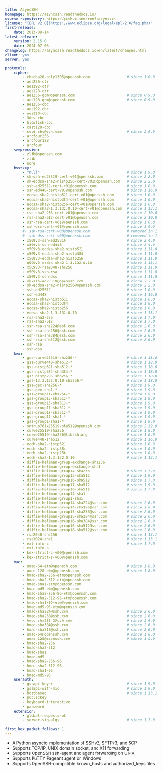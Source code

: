 ```yaml
---
title: AsyncSSH
homepage: https://asyncssh.readthedocs.io/
source-repository: https://github.com/ronf/asyncssh
license: "[EPL v2.0](https://www.eclipse.org/legal/epl-2.0/faq.php)"
first-release:
    date: 2013-09-14
latest-release:
    version: 2.15.0
    date: 2024-07-03
changelog: https://asyncssh.readthedocs.io/en/latest/changes.html
client: yes
server: yes

protocols:
    cipher:
        - chacha20-poly1305@openssh.com                 # since 1.0.0
        - aes256-ctr
        - aes192-ctr
        - aes128-ctr
        - aes256-gcm@openssh.com                        # since 0.9.0
        - aes128-gcm@openssh.com                        # since 0.9.0
        - aes256-cbc
        - aes192-cbc
        - aes128-cbc
        - 3des-cbc
        - blowfish-cbc
        - cast128-cbc
        - seed-cbc@ssh.com                              # since 2.6.0
        - arcfour256
        - arcfour128
        - arcfour
    compression:
        - zlib@openssh.com
        - zlib
        - none
    hostkey:
        - "null"                                        # since 1.9.0
        - sk-ssh-ed25519-cert-v01@openssh.com           # since 2.2.0
        - sk-ecdsa-sha2-nistp256-cert-v01@openssh.com   # since 2.2.0
        - ssh-ed25519-cert-v01@openssh.com              # since 1.0.0
        - ssh-ed448-cert-v01@openssh.com                # since 1.16.0
        - ecdsa-sha2-nistp521-cert-v01@openssh.com      # since 1.0.0
        - ecdsa-sha2-nistp384-cert-v01@openssh.com      # since 1.0.0
        - ecdsa-sha2-nistp256-cert-v01@openssh.com      # since 1.0.0
        - ecdsa-sha2-1.3.132.0.10-cert-v01@openssh.com  # since 1.13.1
        - rsa-sha2-256-cert-v01@openssh.com             # since 2.10.0
        - rsa-sha2-512-cert-v01@openssh.com             # since 2.10.0
        - ssh-rsa-cert-v01@openssh.com                  # since 1.0.0
        - ssh-dss-cert-v01@openssh.com                  # since 1.0.0
        #- ssh-rsa-cert-v00@openssh.com                 # removed in 1.3.2
        #- ssh-dss-cert-v00@openssh.com                 # removed in 1.3.2
        - x509v3-ssh-ed25519                            # since 2.4.0
        - x509v3-ssh-ed448                              # since 2.4.0
        - x509v3-ecdsa-sha2-nistp521                    # since 1.11.0
        - x509v3-ecdsa-sha2-nistp384                    # since 1.11.0
        - x509v3-ecdsa-sha2-nistp256                    # since 1.11.0
        - x509v3-ecdsa-sha2-1.3.132.0.10                # since 1.13.1
        - x509v3-rsa2048-sha256                         # since 1.11.0
        - x509v3-ssh-rsa                                # since 1.11.0
        - x509v3-ssh-dss                                # since 1.11.0
        - sk-ssh-ed25519@openssh.com                    # since 2.2.0
        - sk-ecdsa-sha2-nistp256@openssh.com            # since 2.2.0
        - ssh-ed25519                                   # since 1.0.0
        - ssh-ed448                                     # since 1.16.0
        - ecdsa-sha2-nistp521                           # since 1.0.0
        - ecdsa-sha2-nistp384                           # since 1.0.0
        - ecdsa-sha2-nistp256                           # since 1.0.0
        - ecdsa-sha2-1.3.132.0.10                       # since 1.13.1
        - rsa-sha2-256                                  # since 1.7.0
        - rsa-sha2-512                                  # since 1.7.0
        - ssh-rsa-sha224@ssh.com                        # since 2.6.0
        - ssh-rsa-sha256@ssh.com                        # since 2.6.0
        - ssh-rsa-sha384@ssh.com                        # since 2.6.0
        - ssh-rsa-sha512@ssh.com                        # since 2.6.0
        - ssh-rsa
        - ssh-dss
    kex:
        - gss-curve25519-sha256-*                       # since 1.18.0
        - gss-curve448-sha512-*                         # since 1.18.0
        - gss-nistp521-sha512-*                         # since 1.18.0
        - gss-nistp384-sha384-*                         # since 1.18.0
        - gss-nistp256-sha256-*                         # since 1.18.0
        - gss-13.3.132.0.10-sha256-*                    # since 1.18.0
        - gss-gex-sha256-*                              # since 1.9.0
        - gss-gex-sha1-*                                # since 1.9.0
        - gss-group14-sha256-*                          # since 1.9.0
        - gss-group15-sha512-*                          # since 1.9.0
        - gss-group16-sha512-*                          # since 1.9.0
        - gss-group17-sha512-*                          # since 1.9.0
        - gss-group18-sha512-*                          # since 1.9.0
        - gss-group14-sha1-*                            # since 1.9.0
        - gss-group1-sha1-*                             # since 1.9.0
        - sntrup761x25519-sha512@openssh.com            # since 2.12.0
        - curve25519-sha256                             # since 1.8.0
        - curve25519-sha256@libssh.org                  # since 1.0.0
        - curve448-sha512                               # since 1.16.0
        - ecdh-sha2-nistp521                            # since 1.0.0
        - ecdh-sha2-nistp384                            # since 1.0.0
        - ecdh-sha2-nistp256                            # since 1.0.0
        - ecdh-sha2-1.3.132.0.10                        # since 1.13.1
        - diffie-hellman-group-exchange-sha256
        - diffie-hellman-group-exchange-sha1
        - diffie-hellman-group14-sha256                 # since 1.7.0
        - diffie-hellman-group15-sha512                 # since 1.9.0
        - diffie-hellman-group16-sha512                 # since 1.7.0
        - diffie-hellman-group17-sha512                 # since 1.9.0
        - diffie-hellman-group18-sha512                 # since 1.7.0
        - diffie-hellman-group14-sha1
        - diffie-hellman-group1-sha1
        - diffie-hellman-group14-sha224@ssh.com         # since 2.6.0
        - diffie-hellman-group14-sha256@ssh.com         # since 2.6.0
        - diffie-hellman-group15-sha256@ssh.com         # since 2.6.0
        - diffie-hellman-group15-sha384@ssh.com         # since 2.6.0
        - diffie-hellman-group16-sha384@ssh.com         # since 2.6.0
        - diffie-hellman-group16-sha512@ssh.com         # since 2.6.0
        - diffie-hellman-group18-sha512@ssh.com         # since 2.6.0
        - rsa2048-sha256                                # since 1.13.1
        - rsa1024-sha1                                  # since 1.13.1
        - ext-info-c                                    # since 1.7.0
        - ext-info-s
        - kex-strict-c-v00@openssh.com
        - kex-strict-s-v00@openssh.com
    mac:
        - umac-64-etm@openssh.com                       # since 1.8.0
        - umac-128-etm@openssh.com                      # since 1.8.0
        - hmac-sha2-256-etm@openssh.com
        - hmac-sha2-512-etm@openssh.com
        - hmac-sha1-etm@openssh.com
        - hmac-md5-etm@openssh.com
        - hmac-sha2-256-96-etm@openssh.com
        - hmac-sha2-512-96-etm@openssh.com
        - hmac-sha1-96-etm@openssh.com
        - hmac-md5-96-etm@openssh.com
        - hmac-sha224@ssh.com                           # since 2.6.0
        - hmac-sha256@ssh.com                           # since 2.6.0
        - hmac-sha256-2@ssh.com                         # since 2.6.0
        - hmac-sha384@ssh.com                           # since 2.6.0
        - hmac-sha512@ssh.com                           # since 2.6.0
        - umac-64@openssh.com                           # since 1.8.0
        - umac-128@openssh.com                          # since 1.8.0
        - hmac-sha2-256
        - hmac-sha2-512
        - hmac-sha1
        - hmac-md5
        - hmac-sha2-256-96
        - hmac-sha2-512-96
        - hmac-sha1-96
        - hmac-md5-96
    userauth:
        - gssapi-keyex                                  # since 1.9.0
        - gssapi-with-mic                               # since 1.9.0
        - hostbased                                     # since 1.13.1
        - publickey
        - keyboard-interactive
        - password
    extension:
        - global-requests-ok
        - server-sig-algs                               # since 1.7.0

first_kex_packet_follows: 1
---
```

* A Python asyncio implementation of SSHv2, SFTPv3, and SCP
* Supports TCP/IP, UNIX domain socket, and X11 forwarding
* Supports OpenSSH ssh-agent and agent forwarding on UNIX
* Supports PuTTY Pageant agent on Windows
* Supports OpenSSH-compatible known_hosts and authorized_keys files
